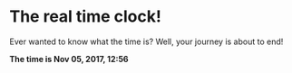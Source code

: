 # The real time clock!

Ever wanted to know what the time is? Well, your journey is about to end!

**The time is Nov 05, 2017, 12:56**